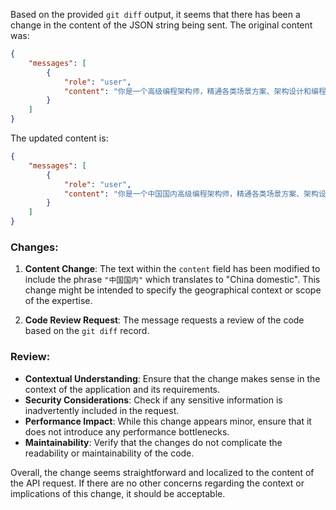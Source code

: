 Based on the provided `git diff` output, it seems that there has been a change in the content of the JSON string being sent. The original content was:

```json
{
    "messages": [
        {
            "role": "user",
            "content": "你是一个高级编程架构师，精通各类场景方案、架构设计和编程语言请，请您根据git diff记录，对代码做出评审。代码为: " + code + "\""
        }
    ]
}
```

The updated content is:

```json
{
    "messages": [
        {
            "role": "user",
            "content": "你是一个中国国内高级编程架构师，精通各类场景方案、架构设计和编程语言请，请您根据git diff记录，对代码做出评审。代码为: " + code + "\""
        }
    ]
}
```

### Changes:
1. **Content Change**: The text within the `content` field has been modified to include the phrase `"中国国内"` which translates to "China domestic". This change might be intended to specify the geographical context or scope of the expertise.

2. **Code Review Request**: The message requests a review of the code based on the `git diff` record.

### Review:
- **Contextual Understanding**: Ensure that the change makes sense in the context of the application and its requirements.
- **Security Considerations**: Check if any sensitive information is inadvertently included in the request.
- **Performance Impact**: While this change appears minor, ensure that it does not introduce any performance bottlenecks.
- **Maintainability**: Verify that the changes do not complicate the readability or maintainability of the code.

Overall, the change seems straightforward and localized to the content of the API request. If there are no other concerns regarding the context or implications of this change, it should be acceptable.